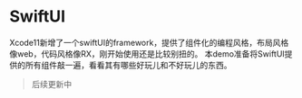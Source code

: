 #  SwiftUI

Xcode11新增了一个swiftUI的framework，提供了组件化的编程风格，布局风格像web，代码风格像RX，刚开始使用还是比较别扭的。
本demo准备将SwiftUI提供的所有组件敲一遍，看看其有哪些好玩儿和不好玩儿的东西。
> 后续更新中

